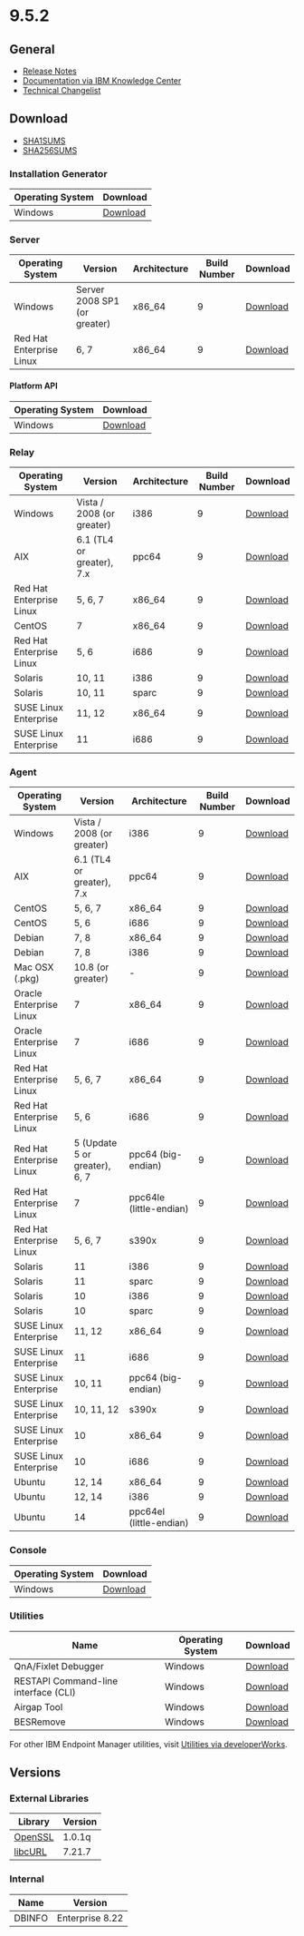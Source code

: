# 9.5.2

## General
* [Release Notes](https://www.ibm.com/developerworks/community/wikis/home?lang=en#!/wiki/Tivoli%20Endpoint%20Manager/page/IBM%20BigFix%209.5.0%20Release%20Notes)
* [Documentation via IBM Knowledge Center](https://www.ibm.com/support/knowledgecenter/SSQL82_9.5.0/com.ibm.bigfix.doc/welcome/BigFix_Platform_welcome.html)
* [Technical Changelist](https://support.bigfix.com/bes/changes/fullchangelist-95.txt)

## Download
* [SHA1SUMS](SHA1SUMS)
* [SHA256SUMS](SHA256SUMS)

### Installation Generator
| Operating System | Download |
| ---------------- | -------- |
| Windows | [Download](http://software.bigfix.com/download/bes/95/BigFix-BES-9.5.1.9.exe) |

### Server
| Operating System | Version | Architecture | Build Number | Download |
| ---------------- | ------- | ------------ | ------------ | -------- |
| Windows | Server 2008 SP1 (or greater) | x86_64 | 9 | [Download](http://software.bigfix.com/download/bes/95/BigFix-BES-Server-9.5.1.9.exe) |
| Red Hat Enterprise Linux | 6, 7 | x86_64 | 9 | [Download](http://software.bigfix.com/download/bes/95/ServerInstaller_9.5.1.9-rhe6.x86_64.tgz) |

#### Platform API
| Operating System | Download |
| ---------------- | -------- |
| Windows | [Download](http://software.bigfix.com/download/bes/95/BigFix-BES-ServerAPI-9.5.1.9.exe) |

### Relay
| Operating System | Version | Architecture | Build Number | Download |
| ---------------- | ------- | ------------ | ------------ | -------- |
| Windows | Vista / 2008 (or greater) | i386 | 9 | [Download](http://software.bigfix.com/download/bes/95/BigFix-BES-Relay-9.5.1.9.exe) |
| AIX | 6.1 (TL4 or greater), 7.x | ppc64 | 9 | [Download](http://software.bigfix.com/download/bes/95/BESRelay-9.5.1.9.ppc64_aix61.pkg) |
| Red Hat Enterprise Linux | 5, 6, 7 | x86_64 | 9 | [Download](http://software.bigfix.com/download/bes/95/BESRelay-9.5.1.9-rhe5.x86_64.rpm) |
| CentOS | 7 | x86_64 | 9 | [Download](http://software.bigfix.com/download/bes/95/BESRelay-9.5.1.9-rhe5.x86_64.rpm) |
| Red Hat Enterprise Linux | 5, 6 | i686 | 9 | [Download](http://software.bigfix.com/download/bes/95/BESRelay-9.5.1.9-rhe5.i686.rpm) |
| Solaris | 10, 11 | i386 | 9 | [Download](http://software.bigfix.com/download/bes/95/BESRelay-9.5.1.9.x86_sol10.pkg) |
| Solaris | 10, 11 | sparc | 9 | [Download](http://software.bigfix.com/download/bes/95/BESRelay-9.5.1.9.sparc_sol10.pkg) |
| SUSE Linux Enterprise | 11, 12 | x86_64 | 9 | [Download](http://software.bigfix.com/download/bes/95/BESRelay-9.5.1.9-sle11.x86_64.rpm) |
| SUSE Linux Enterprise | 11 | i686 | 9 | [Download](http://software.bigfix.com/download/bes/95/BESRelay-9.5.1.9-sle11.i686.rpm) |

### Agent
| Operating System | Version | Architecture | Build Number | Download |
| ---------------- | ------- | ------------ | ------------ | -------- |
| Windows | Vista / 2008 (or greater) | i386 | 9 | [Download](http://software.bigfix.com/download/bes/95/BigFix-BES-Client-9.5.1.9.exe) |
| AIX | 6.1 (TL4 or greater), 7.x | ppc64 | 9 | [Download](http://software.bigfix.com/download/bes/95/BESAgent-9.5.1.9.ppc64_aix61.pkg) |
| CentOS | 5, 6, 7 | x86_64 | 9 | [Download](http://software.bigfix.com/download/bes/95/BESAgent-9.5.1.9-rhe5.x86_64.rpm) |
| CentOS | 5, 6 | i686 | 9 | [Download](http://software.bigfix.com/download/bes/95/BESAgent-9.5.1.9-rhe5.i686.rpm) |
| Debian | 7, 8 | x86_64 | 9 | [Download](http://software.bigfix.com/download/bes/95/BESAgent-9.5.1.9-debian6.amd64.deb) |
| Debian | 7, 8 | i386 | 9 | [Download](http://software.bigfix.com/download/bes/95/BESAgent-9.5.1.9-debian6.i386.deb) |
| Mac OSX (.pkg)| 10.8 (or greater) | - | 9 | [Download](http://software.bigfix.com/download/bes/95/BESAgent-9.5.1.9-BigFix_MacOSX10.7.pkg) |
| Oracle Enterprise Linux | 7 | x86_64 | 9 | [Download](http://software.bigfix.com/download/bes/95/BESAgent-9.5.1.9-rhe5.x86_64.rpm) |
| Oracle Enterprise Linux | 7 | i686 | 9 | [Download](http://software.bigfix.com/download/bes/95/BESAgent-9.5.1.9-rhe5.i686.rpm) |
| Red Hat Enterprise Linux | 5, 6, 7 | x86_64 | 9 | [Download](http://software.bigfix.com/download/bes/95/BESAgent-9.5.1.9-rhe5.x86_64.rpm) |
| Red Hat Enterprise Linux | 5, 6 | i686 | 9 | [Download](http://software.bigfix.com/download/bes/95/BESAgent-9.5.1.9-rhe5.i686.rpm) |
| Red Hat Enterprise Linux | 5 (Update 5 or greater), 6, 7 | ppc64 (big-endian) | 9 | [Download](http://software.bigfix.com/download/bes/95/BESAgent-9.5.1.9-rhe5.ppc64.rpm) |
| Red Hat Enterprise Linux | 7 | ppc64le (little-endian) | 9 | [Download](http://software.bigfix.com/download/bes/95/BESAgent-9.5.1.9-rhe7.ppc64le.rpm) |
| Red Hat Enterprise Linux | 5, 6, 7 | s390x | 9 | [Download](http://software.bigfix.com/download/bes/95/BESAgent-9.5.1.9-rhe5.s390x.rpm) |
| Solaris | 11 | i386 | 9 | [Download](http://software.bigfix.com/download/bes/95/BESAgent-9.5.1.9.x86_sol11.pkg) |
| Solaris | 11 | sparc | 9 | [Download](http://software.bigfix.com/download/bes/95/BESAgent-9.5.1.9.sparc_sol11.pkg) |
| Solaris | 10 | i386 | 9 | [Download](http://software.bigfix.com/download/bes/95/BESAgent-9.5.1.9.x86_sol10.pkg) |
| Solaris | 10 | sparc | 9 | [Download](http://software.bigfix.com/download/bes/95/BESAgent-9.5.1.9.sparc_sol10.pkg) |
| SUSE Linux Enterprise | 11, 12 | x86_64 | 9 | [Download](http://software.bigfix.com/download/bes/95/BESAgent-9.5.1.9-sle11.x86_64.rpm) |
| SUSE Linux Enterprise | 11 | i686 | 9 | [Download](http://software.bigfix.com/download/bes/95/BESAgent-9.5.1.9-sle11.i686.rpm) |
| SUSE Linux Enterprise | 10, 11 | ppc64 (big-endian) | 9 | [Download](http://software.bigfix.com/download/bes/95/BESAgent-9.5.1.9-sle10.ppc64.rpm) |
| SUSE Linux Enterprise | 10, 11, 12 | s390x | 9 | [Download](http://software.bigfix.com/download/bes/95/BESAgent-9.5.1.9-sle10.s390x.rpm) |
| SUSE Linux Enterprise | 10 | x86_64 | 9 | [Download](http://software.bigfix.com/download/bes/95/BESAgent-9.5.1.9-sle10.x86_64.rpm) |
| SUSE Linux Enterprise | 10 | i686 | 9 | [Download](http://software.bigfix.com/download/bes/95/BESAgent-9.5.1.9-sle10.i686.rpm) |
| Ubuntu | 12, 14 | x86_64 | 9 | [Download](http://software.bigfix.com/download/bes/95/BESAgent-9.5.1.9-ubuntu10.amd64.deb) |
| Ubuntu | 12, 14 | i386 | 9 | [Download](http://software.bigfix.com/download/bes/95/BESAgent-9.5.1.9-ubuntu10.i386.deb) | 
| Ubuntu | 14 | ppc64el (little-endian) | 9 | [Download](http://software.bigfix.com/download/bes/95/BESAgent-9.5.1.9-ubuntu144.ppc64el.deb) | 

### Console
| Operating System | Download |
| ---------------- | -------- |
| Windows | [Download](http://software.bigfix.com/download/bes/95/BigFix-BES-Console-9.5.1.9.exe) |

### Utilities
| Name | Operating System | Download |
| ---- | ---------------- | -------- |
| QnA/Fixlet Debugger | Windows | [Download](http://software.bigfix.com/download/bes/95/util/QNA9.5.1.9.zip) |
| RESTAPI Command-line interface (CLI) | Windows | [Download](http://software.bigfix.com/download/bes/95/util/CLI9.5.1.9.zip) |
| Airgap Tool | Windows | [Download](http://software.bigfix.com/download/bes/95/util/AirgapTool9.5.1.9.zip) |
| BESRemove | Windows | [Download](http://software.bigfix.com/download/bes/95/util/BESRemove9.5.1.9.exe) |

For other IBM Endpoint Manager utilities, visit [Utilities via developerWorks](https://www.ibm.com/developerworks/community/wikis/home?lang=en#!/wiki/Tivoli%20Endpoint%20Manager/page/Utilities).

## Versions

### External Libraries
| Library | Version |
| ------- | ------- |
| [OpenSSL](https://www.openssl.org) | 1.0.1q |
| [libcURL](http://curl.haxx.se/libcurl/) | 7.21.7 |

### Internal
| Name | Version |
| ---- | ------- |
| DBINFO | Enterprise 8.22 |
